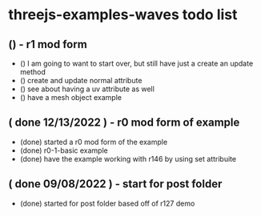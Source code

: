 # threejs-examples-waves todo list

## () - r1 mod form
* () I am going to want to start over, but still have just a create an update method
* () create and update normal attribute
* () see about having a uv attribute as well
* () have a mesh object example

## ( done 12/13/2022 ) - r0 mod form of example
* (done) started a r0 mod form of the example 
* (done) r0-1-basic example
* (done) have the example working with r146 by using set attribuite

## ( done 09/08/2022 ) - start for post folder
* (done) started for post folder based off of r127 demo
